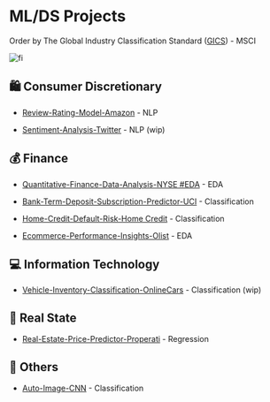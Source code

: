 # ML/DS Projects

Order by The Global Industry Classification Standard ([GICS](https://www.msci.com/our-solutions/indexes/gics)) - MSCI 


![fi](https://www.msci.com/documents/1296102/11185224/870x200px-GICS-PageBanner_U.gif/bf857596-f018-125a-c784-37f17c359d57?t=1573145399828)



## 🛍️ Consumer Discretionary

- [Review-Rating-Model-Amazon](https://github.com/Dotto-Luis/Projects/tree/main/Consumer%20Discretionary/Amazon) - NLP

- [Sentiment-Analysis-Twitter](https://github.com/Dotto-Luis/Projects/tree/main/Consumer%20Discretionary/Sentiment-Analysis-Twitter) - NLP (wip)


## 💰 Finance

- [Quantitative-Finance-Data-Analysis-NYSE #EDA](https://github.com/Dotto-Luis/Projects/tree/main/Finance/NYSE) - EDA

- [Bank-Term-Deposit-Subscription-Predictor-UCI](https://github.com/Dotto-Luis/Projects/tree/main/Finance/Bank%20Marketing) - Classification

- [Home-Credit-Default-Risk-Home Credit](https://github.com/Dotto-Luis/Projects/tree/main/Finance/Home_credit_default_risk) - Classification

- [Ecommerce-Performance-Insights-Olist](https://github.com/Dotto-Luis/Projects/tree/main/Finance/Ecommerce-Latam) - EDA


## 💻 Information Technology

- [Vehicle-Inventory-Classification-OnlineCars](https://github.com/Dotto-Luis/Projects/tree/main/Information_Technology/Vehicle-Inventory-Classification) - Classification (wip)

## 🏢 Real State

- [Real-Estate-Price-Predictor-Properati](https://github.com/Dotto-Luis/Projects/tree/main/Real%20State/Properati)  - Regression

## 📁 Others

- [Auto-Image-CNN](https://github.com/Dotto-Luis/Projects/tree/main/Others/Auto-Image-CNN) - Classification



